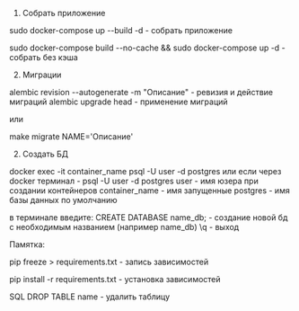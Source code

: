 1. Собрать приложение

sudo docker-compose up --build -d - собрать приложение

sudo docker-compose build --no-cache && sudo docker-compose up -d - cобрать без кэша

2. Миграции

alembic revision --autogenerate -m "Описание" - ревизия и действие миграций
alembic upgrade head - применение миграций

или

make migrate NAME='Описание'

2. Создать БД

docker exec -it container_name psql -U user -d postgres или если через docker терминал - psql -U user -d postgres
user - имя юзера при создании контейнеров
container_name - имя запущенные
postgres - имя базы данных по умолчанию

в терминале введите:
CREATE DATABASE name_db; - создание новой бд с необходимым названием (например name_db)
\q - выход

Памятка:

pip freeze > requirements.txt - запись зависимостей

pip install -r requirements.txt - установка зависимостей

SQL
DROP TABLE name - удалить таблицу
